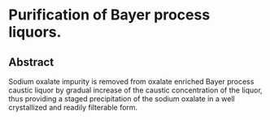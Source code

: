 # Purification of Bayer process liquors.

## Abstract
Sodium oxalate impurity is removed from oxalate enriched Bayer process caustic liquor by gradual increase of the caustic concentration of the liquor, thus providing a staged precipitation of the sodium oxalate in a well crystallized and readily filterable form.